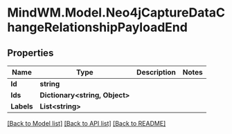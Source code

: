 # MindWM.Model.Neo4jCaptureDataChangeRelationshipPayloadEnd

## Properties

Name | Type | Description | Notes
------------ | ------------- | ------------- | -------------
**Id** | **string** |  | 
**Ids** | **Dictionary&lt;string, Object&gt;** |  | 
**Labels** | **List&lt;string&gt;** |  | 

[[Back to Model list]](../README.md#documentation-for-models) [[Back to API list]](../README.md#documentation-for-api-endpoints) [[Back to README]](../README.md)

